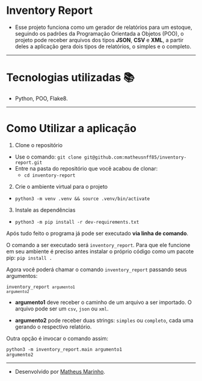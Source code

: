 # Inventory Report

- Esse projeto funciona como um gerador de relatórios para um estoque, seguindo os padrões da Programação Orientada a Objetos (POO), o projeto pode receber arquivos dos tipos **JSON**, **CSV** e **XML**, a partir deles a aplicação gera dois tipos de relatórios, o simples e o completo.

---

# Tecnologias utilizadas :books:

- Python, POO, Flake8.

---

# Como Utilizar a aplicação

  1. Clone o repositório

  - Use o comando: `git clone git@github.com:matheusnff85/inventory-report.git`
  - Entre na pasta do repositório que você acabou de clonar:
    - `cd inventory-report`

  2. Crie o ambiente virtual para o projeto

  - `python3 -m venv .venv && source .venv/bin/activate`
  
  3. Instale as dependências

  - `python3 -m pip install -r dev-requirements.txt`

  Após tudo feito o programa já pode ser executado <strong>via linha de comando</strong>.
  
  O comando a ser executado será `inventory_report`. Para que ele funcione em seu ambiente é preciso antes instalar o próprio código como um pacote pip:
  <code>pip install .</code>

  Agora você poderá chamar o comando `inventory_report` passando seus argumentos:
  
  <code>inventory_report `argumento1` `argumento2`</code>

  - **argumento1** deve receber o caminho de um arquivo a ser importado. O arquivo pode ser um `csv`, `json` ou `xml`.

  - **argumento2** pode receber duas strings: `simples` ou `completo`, cada uma gerando o respectivo relatório.
  
  Outra opção é invocar o comando assim:

  <code>python3 -m inventory_report.main argumento1 argumento2</code>

---

- Desenvolvido por [Matheus Marinho](https://www.linkedin.com/in/matheus-marinhodsp/).